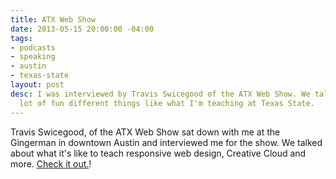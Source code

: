 ```yaml
---
title: ATX Web Show
date: 2013-05-15 20:00:00 -04:00
tags:
- podcasts
- speaking
- austin
- texas-state
layout: post
desc: I was interviewed by Travis Swicegood of the ATX Web Show. We talked about a
  lot of fun different things like what I'm teaching at Texas State.
---
```


Travis Swicegood, of the ATX Web Show sat down with me at the Gingerman in downtown Austin and interviewed me for the show. We talked about what it's like to teach responsive web design, Creative Cloud and more. [Check it out.](http://atxwebshow.com/2013/05/16/64-with-sam-kapila/)!



